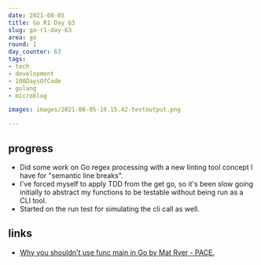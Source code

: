 ```yaml
---
date: 2021-08-05
title: Go R1 Day 63
slug: go-r1-day-63
area: go
round: 1
day_counter: 63
tags:
- tech
- development
- 100DaysOfCode
- golang
- microblog

images: images/2021-08-05-19.15.42-testoutput.png

---
```


## progress

- Did some work on Go regex processing with a new linting tool concept I have for "semantic line breaks".
- I've forced myself to apply TDD from the get go, so it's been slow going initially to abstract my functions to be testable without being run as a CLI tool.
- Started on the run test for simulating the cli call as well.

## links

- [Why you shouldn't use func main in Go by Mat Ryer - PACE.](https://pace.dev/blog/2020/02/12/why-you-shouldnt-use-func-main-in-golang-by-mat-ryer.html)
